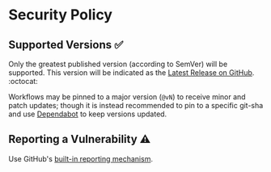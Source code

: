 # Security Policy

## Supported Versions ✅

Only the greatest published version (according to SemVer) will be supported.
This version will be indicated as the [Latest Release on GitHub][latest-release]. :octocat:

Workflows may be pinned to a major version (`@vN`) to receive minor and patch updates;
though it is instead recommended to pin to a specific git-sha and use [Dependabot][] to keep versions updated.

## Reporting a Vulnerability ⚠️

Use GitHub's [built-in reporting mechanism][gh-security].

[latest-release]: ../../releases/latest
[dependabot]: https://docs.github.com/en/code-security/dependabot/dependabot-version-updates/configuration-options-for-the-dependabot.yml-file#github-actions
[gh-security]: ../../security/advisories/new
